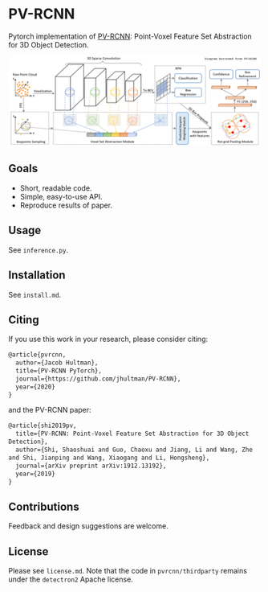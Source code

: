 # PV-RCNN
Pytorch implementation of [PV-RCNN](https://arxiv.org/pdf/1912.13192): Point-Voxel Feature Set Abstraction for 3D Object Detection.

![PV-RCNN](images/pvrcnn.png)

## Goals
- Short, readable code.
- Simple, easy-to-use API.
- Reproduce results of paper.

## Usage
See `inference.py`.

## Installation
See `install.md`.

## Citing
If you use this work in your research, please consider citing:

```
@article{pvrcnn,
  author={Jacob Hultman},
  title={PV-RCNN PyTorch},
  journal={https://github.com/jhultman/PV-RCNN},
  year={2020}
}
```

and the PV-RCNN paper:

```
@article{shi2019pv,
  title={PV-RCNN: Point-Voxel Feature Set Abstraction for 3D Object Detection},
  author={Shi, Shaoshuai and Guo, Chaoxu and Jiang, Li and Wang, Zhe and Shi, Jianping and Wang, Xiaogang and Li, Hongsheng},
  journal={arXiv preprint arXiv:1912.13192},
  year={2019}
}
```

## Contributions
Feedback and design suggestions are welcome.

## License
Please see `license.md`. Note that the code in `pvrcnn/thirdparty` remains under the `detectron2` Apache license.
